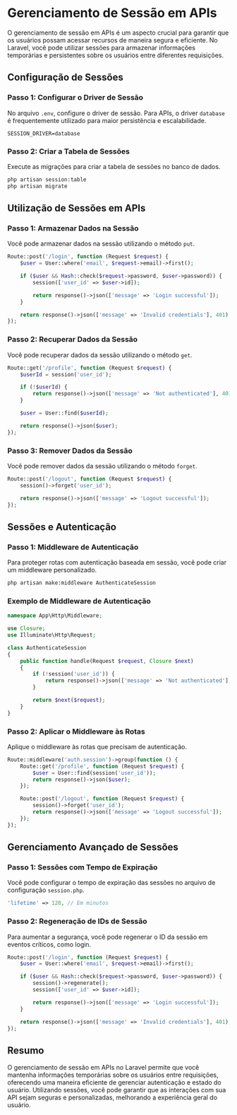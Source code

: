 # Gerenciamento de Sessão em APIs

O gerenciamento de sessão em APIs é um aspecto crucial para garantir que os usuários possam acessar recursos de maneira segura e eficiente. No Laravel, você pode utilizar sessões para armazenar informações temporárias e persistentes sobre os usuários entre diferentes requisições.

## Configuração de Sessões

### Passo 1: Configurar o Driver de Sessão

No arquivo `.env`, configure o driver de sessão. Para APIs, o driver `database` é frequentemente utilizado para maior persistência e escalabilidade.

```env
SESSION_DRIVER=database
```

### Passo 2: Criar a Tabela de Sessões

Execute as migrações para criar a tabela de sessões no banco de dados.

```bash
php artisan session:table
php artisan migrate
```

## Utilização de Sessões em APIs

### Passo 1: Armazenar Dados na Sessão

Você pode armazenar dados na sessão utilizando o método `put`.

```php
Route::post('/login', function (Request $request) {
    $user = User::where('email', $request->email)->first();

    if ($user && Hash::check($request->password, $user->password)) {
        session(['user_id' => $user->id]);

        return response()->json(['message' => 'Login successful']);
    }

    return response()->json(['message' => 'Invalid credentials'], 401);
});
```

### Passo 2: Recuperar Dados da Sessão

Você pode recuperar dados da sessão utilizando o método `get`.

```php
Route::get('/profile', function (Request $request) {
    $userId = session('user_id');

    if (!$userId) {
        return response()->json(['message' => 'Not authenticated'], 401);
    }

    $user = User::find($userId);

    return response()->json($user);
});
```

### Passo 3: Remover Dados da Sessão

Você pode remover dados da sessão utilizando o método `forget`.

```php
Route::post('/logout', function (Request $request) {
    session()->forget('user_id');

    return response()->json(['message' => 'Logout successful']);
});
```

## Sessões e Autenticação

### Passo 1: Middleware de Autenticação

Para proteger rotas com autenticação baseada em sessão, você pode criar um middleware personalizado.

```bash
php artisan make:middleware AuthenticateSession
```

### Exemplo de Middleware de Autenticação

```php
namespace App\Http\Middleware;

use Closure;
use Illuminate\Http\Request;

class AuthenticateSession
{
    public function handle(Request $request, Closure $next)
    {
        if (!session('user_id')) {
            return response()->json(['message' => 'Not authenticated'], 401);
        }

        return $next($request);
    }
}
```

### Passo 2: Aplicar o Middleware às Rotas

Aplique o middleware às rotas que precisam de autenticação.

```php
Route::middleware('auth.session')->group(function () {
    Route::get('/profile', function (Request $request) {
        $user = User::find(session('user_id'));
        return response()->json($user);
    });

    Route::post('/logout', function (Request $request) {
        session()->forget('user_id');
        return response()->json(['message' => 'Logout successful']);
    });
});
```

## Gerenciamento Avançado de Sessões

### Passo 1: Sessões com Tempo de Expiração

Você pode configurar o tempo de expiração das sessões no arquivo de configuração `session.php`.

```php
'lifetime' => 120, // Em minutos
```

### Passo 2: Regeneração de IDs de Sessão

Para aumentar a segurança, você pode regenerar o ID da sessão em eventos críticos, como login.

```php
Route::post('/login', function (Request $request) {
    $user = User::where('email', $request->email)->first();

    if ($user && Hash::check($request->password, $user->password)) {
        session()->regenerate();
        session(['user_id' => $user->id]);

        return response()->json(['message' => 'Login successful']);
    }

    return response()->json(['message' => 'Invalid credentials'], 401);
});
```

## Resumo

O gerenciamento de sessão em APIs no Laravel permite que você mantenha informações temporárias sobre os usuários entre requisições, oferecendo uma maneira eficiente de gerenciar autenticação e estado do usuário. Utilizando sessões, você pode garantir que as interações com sua API sejam seguras e personalizadas, melhorando a experiência geral do usuário.
